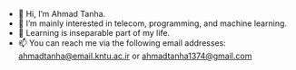 - 👋 Hi, I’m Ahmad Tanha.
- 👀 I’m mainly interested in telecom, programming, and machine learning.
- 🌱 Learning is inseparable part of my life. 
- 📫 You can reach me via the following email addresses: 
ahmadtanha@email.kntu.ac.ir or ahmadtanha1374@gmail.com 

<!---
ahmad-tanha/ahmad-tanha is a ✨ special ✨ repository because its `README.md` (this file) appears on your GitHub profile.
You can click the Preview link to take a look at your changes.
--->

